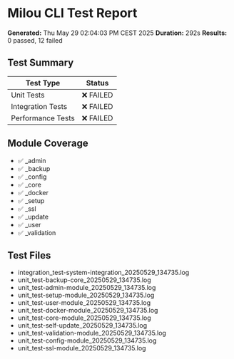 # Milou CLI Test Report

**Generated:** Thu May 29 02:04:03 PM CEST 2025
**Duration:** 292s
**Results:** 0 passed, 12 failed

## Test Summary

| Test Type | Status |
|-----------|--------|
| Unit Tests | ❌ FAILED |
| Integration Tests | ❌ FAILED |
| Performance Tests | ❌ FAILED |

## Module Coverage

- ✅ _admin
- ✅ _backup
- ✅ _config
- ✅ _core
- ✅ _docker
- ✅ _setup
- ✅ _ssl
- ✅ _update
- ✅ _user
- ✅ _validation

## Test Files

- integration_test-system-integration_20250529_134735.log
- unit_test-backup-core_20250529_134735.log
- unit_test-admin-module_20250529_134735.log
- unit_test-setup-module_20250529_134735.log
- unit_test-user-module_20250529_134735.log
- unit_test-docker-module_20250529_134735.log
- unit_test-core-module_20250529_134735.log
- unit_test-self-update_20250529_134735.log
- unit_test-validation-module_20250529_134735.log
- unit_test-config-module_20250529_134735.log
- unit_test-ssl-module_20250529_134735.log

